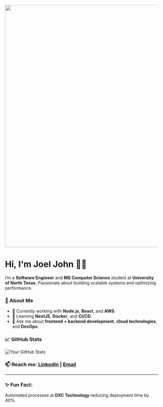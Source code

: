 
<img src="https://media3.giphy.com/media/v1.Y2lkPTc5MGI3NjExMmRmc2d3NDM4NTJzemFvOHF4a211Z3RrdXQ5YnNtOWl5emJzdmN1cSZlcD12MV9pbnRlcm5hbF9naWZfYnlfaWQmY3Q9Zw/3o6Zt3NND1TdnIAfSM/giphy.gif" width="800"/>



# Hi, I'm Joel John 👨‍💻

I’m a **Software Engineer** and **MS Computer Science** student at **University of North Texas**. Passionate about building scalable systems and optimizing performance.


### 🚀 About Me
- 🔭 Currently working with **Node.js**, **React**, and **AWS**.
- 🌱 Learning **NextJS**, **Docker**, and **CI/CD**.
- 💬 Ask me about **frontend + backend development**, **cloud technologies**, and **DevOps**.

### 📈 GitHub Stats
![Your GitHub Stats](https://github-readme-stats.vercel.app/api?username=joeljohn159&show_icons=true&hide_title=true&hide=prs&count_private=true)

### 📫 Reach me: [LinkedIn](https://linkedin.com/in/joeljohn) | [Email](mailto:joeljohn7619@gmail.com)

---

### ✨ Fun Fact:  
Automated processes at **DXC Technology** reducing deployment time by 40%.

